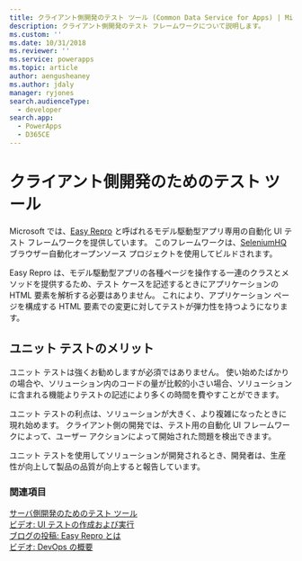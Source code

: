 ```yaml
---
title: クライアント側開発のテスト ツール (Common Data Service for Apps) | Microsoft Docs
description: クライアント側開発のテスト フレームワークについて説明します。
ms.custom: ''
ms.date: 10/31/2018
ms.reviewer: ''
ms.service: powerapps
ms.topic: article
author: aengusheaney
ms.author: jdaly
manager: ryjones
search.audienceType:
  - developer
search.app:
  - PowerApps
  - D365CE
---
```

# <a name="testing-tools-for-client-side-development"></a>クライアント側開発のためのテスト ツール

Microsoft では、[Easy Repro](https://github.com/Microsoft/EasyRepro) と呼ばれるモデル駆動型アプリ専用の自動化 UI テスト フレームワークを提供しています。 このフレームワークは、[SeleniumHQ](https://www.seleniumhq.org/) ブラウザー自動化オープンソース プロジェクトを使用してビルドされます。

Easy Repro は、モデル駆動型アプリの各種ページを操作する一連のクラスとメソッドを提供するため、テスト ケースを記述するときにアプリケーションの HTML 要素を解析する必要はありません。 これにより、アプリケーション ページを構成する HTML 要素での変更に対してテストが弾力性を持つようになります。

## <a name="benefits-of-unit-testing"></a>ユニット テストのメリット

ユニット テストは強くお勧めしますが必須ではありません。 使い始めたばかりの場合や、ソリューション内のコードの量が比較的小さい場合、ソリューションに含まれる機能よりテストの記述により多くの時間を費やすことができます。

ユニット テストの利点は、ソリューションが大きく、より複雑になったときに現れ始めます。 クライアント側の開発では、テスト用の自動化 UI フレームワークによって、ユーザー アクションによって開始された問題を検出できます。  

ユニット テストを使用してソリューションが開発されるとき、開発者は、生産性が向上して製品の品質が向上すると報告しています。

### <a name="see-also"></a>関連項目

[サーバ側開発のためのテスト ツール](../common-data-service/testing-tools-server.md)<br />
[ビデオ: UI テストの作成および実行](https://youtu.be/ryWgK34Akt0)<br />
[ブログの投稿: Easy Repro とは](http://www.itaintboring.com/dynamics-crm/easy-repro-what-is-it/)<br />
[ビデオ: DevOps の概要](https://youtu.be/AorM792M8nY)
